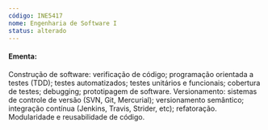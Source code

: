 ```yaml
---
código: INE5417
nome: Engenharia de Software I
status: alterado
---
```


#### Ementa:
Construção de software: verificação de código; programação orientada a testes (TDD); testes automatizados; testes unitários e funcionais; cobertura de testes; debugging; prototipagem de software. Versionamento: sistemas de controle de versão (SVN, Git, Mercurial); versionamento semântico; integração contínua (Jenkins, Travis, Strider, etc); refatoração. Modularidade e reusabilidade de código.

